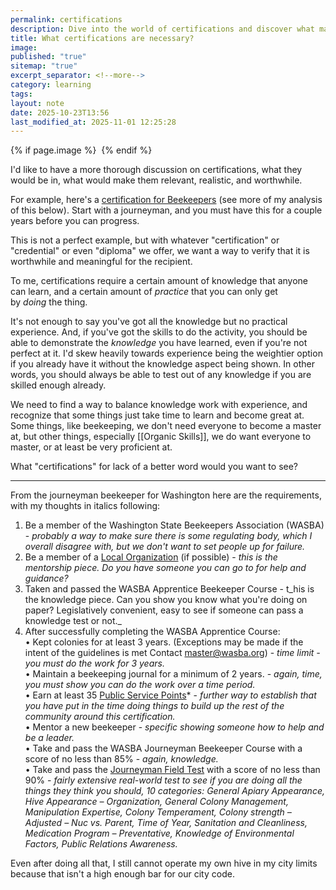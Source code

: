 ```yaml
---
permalink: certifications
description: Dive into the world of certifications and discover what makes them truly valuable and impactful. This note explores the balance between theoretical knowledge and hands-on experience, using the example of a beekeeping certification to illustrate the journey from novice to expert. Learn about the essential components that make certifications meaningful, such as mentorship, community involvement, and the ability to demonstrate real-world skills. Whether it's mastering organic skills or achieving proficiency in specialized fields, this discussion challenges you to rethink what certifications should entail and how they can be tailored to ensure genuine competence and recognition.
title: What certifications are necessary?
image:
published: "true"
sitemap: "true"
excerpt_separator: <!--more-->
category: learning
tags:
layout: note
date: 2025-10-23T13:56
last_modified_at: 2025-11-01 12:25:28
---
```



{% if page.image %} <img src="{{ page.image }}" alt=""> {% endif %}

I'd like to have a more thorough discussion on certifications, what they would be in, what would make them relevant, realistic, and worthwhile.   
  
For example, here's a [certification for Beekeepers](https://wasba.org/education/journeyman/) (see more of my analysis of this below). Start with a journeyman, and you must have this for a couple years before you can progress.  
  
This is not a perfect example, but with whatever "certification" or "credential" or even "diploma" we offer, we want a way to verify that it is worthwhile and meaningful for the recipient.   
  
To me, certifications require a certain amount of knowledge that anyone can learn, and a certain amount of _practice_ that you can only get by _doing_ the thing.   
  
It's not enough to say you've got all the knowledge but no practical experience. And, if you've got the skills to do the activity, you should be able to demonstrate the _knowledge_ you have learned, even if you're not perfect at it. I'd skew heavily towards experience being the weightier option if you already have it without the knowledge aspect being shown. In other words, you should always be able to test out of any knowledge if you are skilled enough already.   
  
We need to find a way to balance knowledge work with experience, and recognize that some things just take time to learn and become great at. Some things, like beekeeping, we don't need everyone to become a master at, but other things, especially [[Organic Skills]], we do want everyone to master, or at least be very proficient at.   
  
What "certifications" for lack of a better word would you want to see?   

---

  
  
From the journeyman beekeeper for Washington here are the requirements, with my thoughts in italics following:   
  
  

1. Be a member of the Washington State Beekeepers Association (WASBA) - _probably a way to make sure there is some regulating body, which I overall disagree with, but we don't want to set people up for failure._ 
2. Be a member of a [Local Organization](https://wasba.org/resources/local-organizations/) (if possible) - _this is the mentorship piece. Do you have someone you can go to for help and guidance?_ 
3. Taken and passed the WASBA Apprentice Beekeeper Course - t_his is the knowledge piece. Can you show you know what you're doing on paper? Legislatively convenient, easy to see if someone can pass a knowledge test or not._ 
4. After successfully completing the WASBA Apprentice Course:  
    • Kept colonies for at least 3 years. (Exceptions may be made if the intent of the guidelines is met Contact [master@wasba.org](mailto:master@wasba.org)) - _time limit - you must do the work for 3 years._   
    • Maintain a beekeeping journal for a minimum of 2 years. - _again, time, you must show you can do the work over a time period._   
    • Earn at least 35 [Public Service Points](https://wasba.org/education/journeyman/public-service-points/)* - _further way to establish that you have put in the time doing things to build up the rest of the community around this certification._   
    • Mentor a new beekeeper - _specific showing someone how to help and be a leader._   
    • Take and pass the WASBA Journeyman Beekeeper Course with a score of no less than 85% - _again, knowledge._   
    • Take and pass the [Journeyman Field Test](https://wasba.org/education/journeyman/beekeepers-field-test/) with a score of no less than 90% - _fairly extensive real-world test to see if you are doing all the things they think you should, 10 categories: General Apiary Appearance, Hive Appearance – Organization, General Colony Management, Manipulation Expertise, Colony Temperament, Colony strength – Adjusted – Nuc vs. Parent, Time of Year, Sanitation and Cleanliness, Medication Program – Preventative, Knowledge of Environmental Factors, Public Relations Awareness._

  
Even after doing all that, I still cannot operate my own hive in my city limits because that isn't a high enough bar for our city code.
